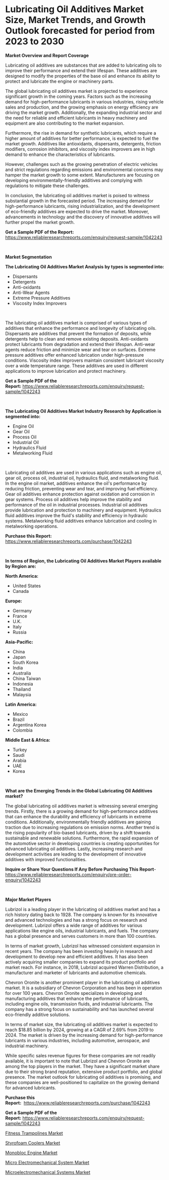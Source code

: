 <p><h1>Lubricating Oil Additives Market Size, Market Trends, and Growth Outlook forecasted for period from 2023 to 2030</h1></p><p><strong>Market Overview and Report Coverage</strong></p>
<p><p>Lubricating oil additives are substances that are added to lubricating oils to improve their performance and extend their lifespan. These additives are designed to modify the properties of the base oil and enhance its ability to protect and lubricate the engine or machinery parts.</p><p>The global lubricating oil additives market is projected to experience significant growth in the coming years. Factors such as the increasing demand for high-performance lubricants in various industries, rising vehicle sales and production, and the growing emphasis on energy efficiency are driving the market growth. Additionally, the expanding industrial sector and the need for reliable and efficient lubricants in heavy machinery and equipment are also contributing to the market expansion.</p><p>Furthermore, the rise in demand for synthetic lubricants, which require a higher amount of additives for better performance, is expected to fuel the market growth. Additives like antioxidants, dispersants, detergents, friction modifiers, corrosion inhibitors, and viscosity index improvers are in high demand to enhance the characteristics of lubricants.</p><p>However, challenges such as the growing penetration of electric vehicles and strict regulations regarding emissions and environmental concerns may hamper the market growth to some extent. Manufacturers are focusing on developing environmentally-friendly additives and complying with regulations to mitigate these challenges.</p><p>In conclusion, the lubricating oil additives market is poised to witness substantial growth in the forecasted period. The increasing demand for high-performance lubricants, rising industrialization, and the development of eco-friendly additives are expected to drive the market. Moreover, advancements in technology and the discovery of innovative additives will further propel the market growth.</p></p>
<p><strong>Get a Sample PDF of the Report:</strong> <a href="https://www.reliableresearchreports.com/enquiry/request-sample/1042243">https://www.reliableresearchreports.com/enquiry/request-sample/1042243</a></p>
<p>&nbsp;</p>
<p><strong>Market Segmentation</strong></p>
<p><strong>The Lubricating Oil Additives Market Analysis by types is segmented into:</strong></p>
<p><ul><li>Dispersants</li><li>Detergents</li><li>Anti-oxidants</li><li>Anti-Wear Agents</li><li>Extreme Pressure Additives</li><li>Viscosity Index Improvers</li></ul></p>
<p>&nbsp;</p>
<p><p>The lubricating oil additives market is comprised of various types of additives that enhance the performance and longevity of lubricating oils. Dispersants are additives that prevent the formation of deposits, while detergents help to clean and remove existing deposits. Anti-oxidants protect lubricants from degradation and extend their lifespan. Anti-wear agents reduce friction and minimize wear and tear on surfaces. Extreme pressure additives offer enhanced lubrication under high-pressure conditions. Viscosity index improvers maintain consistent lubricant viscosity over a wide temperature range. These additives are used in different applications to improve lubrication and protect machinery.</p></p>
<p><strong>Get a Sample PDF of the Report:</strong>&nbsp;<a href="https://www.reliableresearchreports.com/enquiry/request-sample/1042243">https://www.reliableresearchreports.com/enquiry/request-sample/1042243</a></p>
<p>&nbsp;</p>
<p><strong>The Lubricating Oil Additives Market Industry Research by Application is segmented into:</strong></p>
<p><ul><li>Engine Oil</li><li>Gear Oil</li><li>Process Oil</li><li>Industrial Oil</li><li>Hydraulics Fluid</li><li>Metalworking Fluid</li></ul></p>
<p>&nbsp;</p>
<p><p>Lubricating oil additives are used in various applications such as engine oil, gear oil, process oil, industrial oil, hydraulics fluid, and metalworking fluid. In the engine oil market, additives enhance the oil's performance by reducing friction, preventing wear and tear, and improving fuel efficiency. Gear oil additives enhance protection against oxidation and corrosion in gear systems. Process oil additives help improve the stability and performance of the oil in industrial processes. Industrial oil additives provide lubrication and protection to machinery and equipment. Hydraulics fluid additives improve the fluid's stability and efficiency in hydraulic systems. Metalworking fluid additives enhance lubrication and cooling in metalworking operations.</p></p>
<p><strong>Purchase this Report:</strong>&nbsp; <a href="https://www.reliableresearchreports.com/purchase/1042243">https://www.reliableresearchreports.com/purchase/1042243</a></p>
<p>&nbsp;</p>
<p><strong>In terms of Region, the Lubricating Oil Additives Market Players available by Region are:</strong></p>
<p>
    <p> <strong> North America: </strong>
        <ul>
            <li>United States</li>
            <li>Canada</li>
        </ul>
        </p> 
    <p> <strong> Europe: </strong>
        <ul>
            <li>Germany</li>
            <li>France</li>
            <li>U.K.</li>
            <li>Italy</li>
            <li>Russia</li>
        </ul>
        </p> 
    <p> <strong> Asia-Pacific: </strong>
        <ul>
            <li>China</li>
            <li>Japan</li>
            <li>South Korea</li>
            <li>India</li>
            <li>Australia</li>
            <li>China Taiwan</li>
            <li>Indonesia</li>
            <li>Thailand</li>
            <li>Malaysia</li>
        </ul>
        </p> 
    <p> <strong> Latin America: </strong>
        <ul>
            <li>Mexico</li>
            <li>Brazil</li>
            <li>Argentina Korea</li>
            <li>Colombia</li>
        </ul>
        </p> 
    <p> <strong> Middle East & Africa: </strong>
        <ul>
            <li>Turkey</li>
            <li>Saudi</li>
            <li>Arabia</li>
            <li>UAE</li>
            <li>Korea</li>
        </ul>
    </p>
    </p>
<p>&nbsp;</p>
<p><strong>What are the Emerging Trends in the Global Lubricating Oil Additives market?</strong></p>
<p><p>The global lubricating oil additives market is witnessing several emerging trends. Firstly, there is a growing demand for high-performance additives that can enhance the durability and efficiency of lubricants in extreme conditions. Additionally, environmentally friendly additives are gaining traction due to increasing regulations on emission norms. Another trend is the rising popularity of bio-based lubricants, driven by a shift towards sustainable and renewable solutions. Furthermore, the rapid expansion of the automotive sector in developing countries is creating opportunities for advanced lubricating oil additives. Lastly, increasing research and development activities are leading to the development of innovative additives with improved functionalities.</p></p>
<p><strong>Inquire or Share Your Questions If Any Before Purchasing This Report</strong>- <a href="https://www.reliableresearchreports.com/enquiry/pre-order-enquiry/1042243">https://www.reliableresearchreports.com/enquiry/pre-order-enquiry/1042243</a></p>
<p>&nbsp;</p>
<p><strong>Major Market Players</strong></p>
<p><p>Lubrizol is a leading player in the lubricating oil additives market and has a rich history dating back to 1928. The company is known for its innovative and advanced technologies and has a strong focus on research and development. Lubrizol offers a wide range of additives for various applications like engine oils, industrial lubricants, and fuels. The company has a global presence and serves customers in more than 100 countries.</p><p>In terms of market growth, Lubrizol has witnessed consistent expansion in recent years. The company has been investing heavily in research and development to develop new and efficient additives. It has also been actively acquiring smaller companies to expand its product portfolio and market reach. For instance, in 2018, Lubrizol acquired Warren Distribution, a manufacturer and marketer of lubricants and automotive chemicals.</p><p>Chevron Oronite is another prominent player in the lubricating oil additives market. It is a subsidiary of Chevron Corporation and has been in operation for over 100 years. Chevron Oronite specializes in developing and manufacturing additives that enhance the performance of lubricants, including engine oils, transmission fluids, and industrial lubricants. The company has a strong focus on sustainability and has launched several eco-friendly additive solutions.</p><p>In terms of market size, the lubricating oil additives market is expected to reach $18.85 billion by 2024, growing at a CAGR of 2.69% from 2019 to 2024. The market is driven by the increasing demand for high-performance lubricants in various industries, including automotive, aerospace, and industrial machinery.</p><p>While specific sales revenue figures for these companies are not readily available, it is important to note that Lubrizol and Chevron Oronite are among the top players in the market. They have a significant market share due to their strong brand reputation, extensive product portfolio, and global presence. The market outlook for lubricating oil additives is promising, and these companies are well-positioned to capitalize on the growing demand for advanced lubricants.</p></p>
<p><strong>Purchase this Report:</strong>&nbsp;&nbsp;<a href="https://www.reliableresearchreports.com/purchase/1042243">https://www.reliableresearchreports.com/purchase/1042243</a></p>
<p></p>
<p><strong>Get a Sample PDF of the Report:</strong>&nbsp;<a href="https://www.reliableresearchreports.com/enquiry/request-sample/1042243">https://www.reliableresearchreports.com/enquiry/request-sample/1042243</a></p>
<p><p><a href="https://medium.com/@helenablick2023/fitness-trampolines-market-outlook-industry-overview-and-forecast-2023-to-2030-97310327e477">Fitness Trampolines Market</a></p><p><a href="https://medium.com/@nettieboyle84/styrofoam-coolers-market-competitive-analysis-market-trends-and-forecast-to-2030-c882737a04e7">Styrofoam Coolers Market</a></p><p><a href="https://medium.com/@williambatz97/monobloc-engine-market-size-and-market-trends-complete-industry-overview-2023-to-2030-490474e1b4e4">Monobloc Engine Market</a></p><p><a href="https://medium.com/@lupeosinski/micro-electromechanical-system-market-insight-market-trends-growth-forecasted-from-2023-to-2030-f8a399d29264">Micro Electromechanical System Market</a></p><p><a href="https://medium.com/@damionrunte/microelectromechanical-systems-market-research-report-its-history-and-forecast-2023-to-2030-485969338a2c">Microelectromechanical Systems Market</a></p></p>